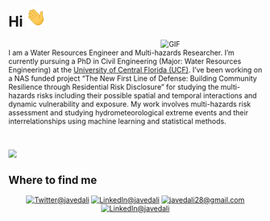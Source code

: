 
   <h1 align="left">Hi <img src="https://raw.githubusercontent.com/ABSphreak/ABSphreak/master/gifs/Hi.gif" width="40px" /></h1>
 
  <img align="right" alt="GIF" src="https://github.com/abhisheknaiidu/abhisheknaiidu/blob/master/code.gif?raw=true" width="40%" height="40%" /><br>
I am a Water Resources Engineer and Multi-hazards Researcher. I’m currently pursuing a PhD in Civil Engineering (Major: Water Resources Engineering) at the [University of Central Florida (UCF)](https://www.ucf.edu/). I’ve been working on a NAS funded project “The New First Line of Defense: Building Community Resilience through Residential Risk Disclosure” for studying the multi-hazards risks including their possible spatial and temporal interactions and dynamic vulnerability and exposure.
My work involves multi-hazards risk assessment and studying hydrometeorological extreme events and their interrelationships using machine learning and statistical methods.

<br>
<br>

<img src="https://github-readme-stats-pasodl3pk.vercel.app/api?username=javedali99&show_icons=true&count_private=true">
<br>

## Where to find me
 
 <p align="center">
  <a href="https://twitter.com/javedali99"><img src="https://img.shields.io/badge/twitter-%231DA1F2.svg?&style=for-the-badge&logo=twitter&logoColor=white" alt="Twitter@javedali"></a>
  <a href="https://www.linkedin.com/in/javedali18"><img src="https://img.shields.io/badge/linkedin-%230077B5.svg?&style=for-the-badge&logo=linkedin&logoColor=white" alt="LinkedIn@javedali"></a>
  <a href="mailto:javedali28@gmail.com"><img src="https://img.shields.io/badge/gmail-D14836?&style=for-the-badge&logo=gmail&logoColor=white" alt="javedali28@gmail.com"></a>
 <a href="https://javedali.net"><img src="https://img.shields.io/badge/Website%20-%2302569B.svg?&style=for-the-badge&logo=WordPress&logoColor=white" alt="LinkedIn@javedali"></a>
</p>


</p>


<!--- 
<p align="center">
<img src="https://github-readme-stats-pasodl3pk.vercel.app/api?username=javedali99&show_icons=true&hide_title=true&count_private=true">

<img height="165"  src="https://github-readme-stats-pasodl3pk.vercel.app/api/top-langs/?username=javedali99&layout=compact&langs_count=9&hide=scala&count_private=true" />

-->

